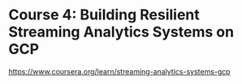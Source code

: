 # Course 4: Building Resilient Streaming Analytics Systems on GCP

https://www.coursera.org/learn/streaming-analytics-systems-gcp
